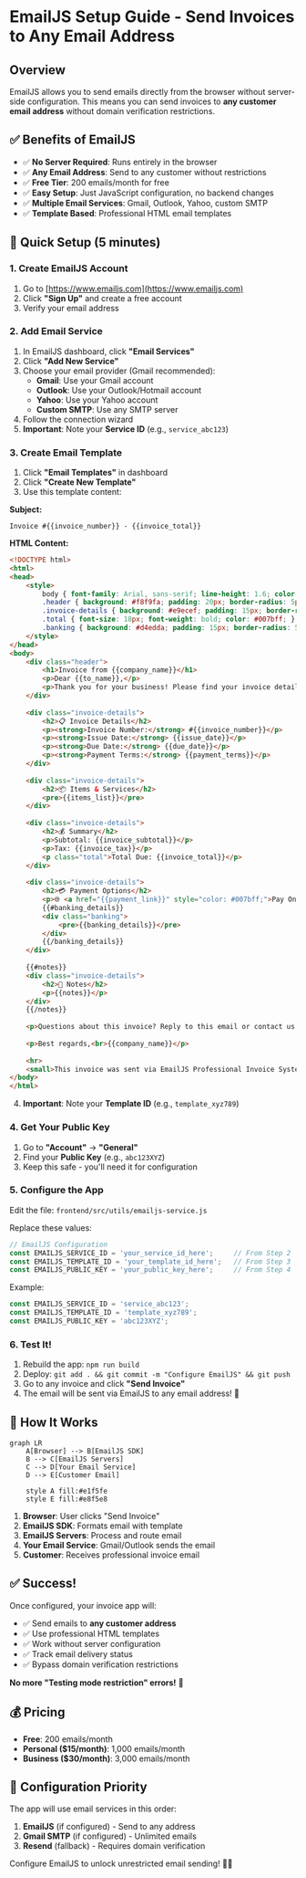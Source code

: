 # EmailJS Setup Guide - Send Invoices to Any Email Address

## Overview
EmailJS allows you to send emails directly from the browser without server-side configuration. This means you can send invoices to **any customer email address** without domain verification restrictions.

## ✅ Benefits of EmailJS
- ✅ **No Server Required**: Runs entirely in the browser
- ✅ **Any Email Address**: Send to any customer without restrictions  
- ✅ **Free Tier**: 200 emails/month for free
- ✅ **Easy Setup**: Just JavaScript configuration, no backend changes
- ✅ **Multiple Email Services**: Gmail, Outlook, Yahoo, custom SMTP
- ✅ **Template Based**: Professional HTML email templates

## 🚀 Quick Setup (5 minutes)

### 1. Create EmailJS Account
1. Go to [https://www.emailjs.com](https://www.emailjs.com)
2. Click **"Sign Up"** and create a free account
3. Verify your email address

### 2. Add Email Service
1. In EmailJS dashboard, click **"Email Services"**
2. Click **"Add New Service"** 
3. Choose your email provider (Gmail recommended):
   - **Gmail**: Use your Gmail account
   - **Outlook**: Use your Outlook/Hotmail account  
   - **Yahoo**: Use your Yahoo account
   - **Custom SMTP**: Use any SMTP server
4. Follow the connection wizard
5. **Important**: Note your **Service ID** (e.g., `service_abc123`)

### 3. Create Email Template
1. Click **"Email Templates"** in dashboard
2. Click **"Create New Template"**
3. Use this template content:

**Subject:**
```
Invoice #{{invoice_number}} - {{invoice_total}}
```

**HTML Content:**
```html
<!DOCTYPE html>
<html>
<head>
    <style>
        body { font-family: Arial, sans-serif; line-height: 1.6; color: #333; }
        .header { background: #f8f9fa; padding: 20px; border-radius: 5px; margin-bottom: 20px; }
        .invoice-details { background: #e9ecef; padding: 15px; border-radius: 5px; margin: 20px 0; }
        .total { font-size: 18px; font-weight: bold; color: #007bff; }
        .banking { background: #d4edda; padding: 15px; border-radius: 5px; margin: 20px 0; }
    </style>
</head>
<body>
    <div class="header">
        <h1>Invoice from {{company_name}}</h1>
        <p>Dear {{to_name}},</p>
        <p>Thank you for your business! Please find your invoice details below:</p>
    </div>
    
    <div class="invoice-details">
        <h2>📋 Invoice Details</h2>
        <p><strong>Invoice Number:</strong> #{{invoice_number}}</p>
        <p><strong>Issue Date:</strong> {{issue_date}}</p>
        <p><strong>Due Date:</strong> {{due_date}}</p>
        <p><strong>Payment Terms:</strong> {{payment_terms}}</p>
    </div>
    
    <div class="invoice-details">
        <h2>📦 Items & Services</h2>
        <pre>{{items_list}}</pre>
    </div>
    
    <div class="invoice-details">
        <h2>💰 Summary</h2>
        <p>Subtotal: {{invoice_subtotal}}</p>
        <p>Tax: {{invoice_tax}}</p>
        <p class="total">Total Due: {{invoice_total}}</p>
    </div>
    
    <div class="invoice-details">
        <h2>💳 Payment Options</h2>
        <p>🌐 <a href="{{payment_link}}" style="color: #007bff;">Pay Online (Credit/Debit Card)</a></p>
        {{#banking_details}}
        <div class="banking">
            <pre>{{banking_details}}</pre>
        </div>
        {{/banking_details}}
    </div>
    
    {{#notes}}
    <div class="invoice-details">
        <h2>📝 Notes</h2>
        <p>{{notes}}</p>
    </div>
    {{/notes}}
    
    <p>Questions about this invoice? Reply to this email or contact us directly.</p>
    
    <p>Best regards,<br>{{company_name}}</p>
    
    <hr>
    <small>This invoice was sent via EmailJS Professional Invoice System</small>
</body>
</html>
```

4. **Important**: Note your **Template ID** (e.g., `template_xyz789`)

### 4. Get Your Public Key
1. Go to **"Account"** → **"General"**
2. Find your **Public Key** (e.g., `abc123XYZ`)
3. Keep this safe - you'll need it for configuration

### 5. Configure the App
Edit the file: `frontend/src/utils/emailjs-service.js`

Replace these values:
```javascript
// EmailJS Configuration  
const EMAILJS_SERVICE_ID = 'your_service_id_here';     // From Step 2
const EMAILJS_TEMPLATE_ID = 'your_template_id_here';   // From Step 3  
const EMAILJS_PUBLIC_KEY = 'your_public_key_here';     // From Step 4
```

Example:
```javascript
const EMAILJS_SERVICE_ID = 'service_abc123';
const EMAILJS_TEMPLATE_ID = 'template_xyz789'; 
const EMAILJS_PUBLIC_KEY = 'abc123XYZ';
```

### 6. Test It!
1. Rebuild the app: `npm run build`
2. Deploy: `git add . && git commit -m "Configure EmailJS" && git push`
3. Go to any invoice and click **"Send Invoice"**
4. The email will be sent via EmailJS to any email address! 🎉

## 📧 How It Works
```mermaid
graph LR
    A[Browser] --> B[EmailJS SDK]
    B --> C[EmailJS Servers]
    C --> D[Your Email Service]
    D --> E[Customer Email]
    
    style A fill:#e1f5fe
    style E fill:#e8f5e8
```

1. **Browser**: User clicks "Send Invoice"
2. **EmailJS SDK**: Formats email with template
3. **EmailJS Servers**: Process and route email
4. **Your Email Service**: Gmail/Outlook sends the email
5. **Customer**: Receives professional invoice email

## ✅ Success!

Once configured, your invoice app will:
- ✅ Send emails to **any customer address**
- ✅ Use professional HTML templates  
- ✅ Work without server configuration
- ✅ Track email delivery status
- ✅ Bypass domain verification restrictions

**No more "Testing mode restriction" errors!** 🎉

## 💰 Pricing
- **Free**: 200 emails/month
- **Personal ($15/month)**: 1,000 emails/month  
- **Business ($30/month)**: 3,000 emails/month

## 🔧 Configuration Priority
The app will use email services in this order:
1. **EmailJS** (if configured) - Send to any address
2. **Gmail SMTP** (if configured) - Unlimited emails  
3. **Resend** (fallback) - Requires domain verification

Configure EmailJS to unlock unrestricted email sending! 🚀📧